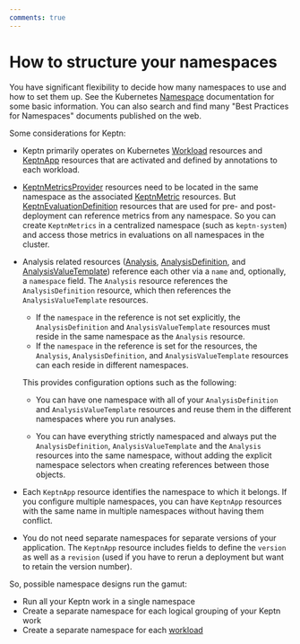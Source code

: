 ```yaml
---
comments: true
---
```


# How to structure your namespaces

You have significant flexibility to decide how many namespaces to use
and how to set them up.
See the Kubernetes
[Namespace](https://kubernetes.io/docs/concepts/overview/working-with-objects/namespaces/)
documentation for some basic information.
You can also search and find many "Best Practices for Namespaces"
documents published on the web.

Some considerations for Keptn:

* Keptn primarily operates on Kubernetes
  [Workload](https://kubernetes.io/docs/concepts/workloads/)
  resources and
  [KeptnApp](../../reference/crd-reference/app.md)
  resources
  that are activated and defined by annotations to each workload.
* [KeptnMetricsProvider](../../reference/crd-reference/metricsprovider.md)
  resources need to be located
  in the same namespace as the associated
  [KeptnMetric](../../reference/crd-reference/metric.md)
  resources.
  But
  [KeptnEvaluationDefinition](../../reference/crd-reference/evaluationdefinition.md)
  resources that are used for pre- and post-deployment
  can reference metrics from any namespace.
  So you can create `KeptnMetrics` in a centralized namespace
  (such as `keptn-system`)
  and access those metrics in evaluations on all namespaces in the cluster.
* Analysis related resources
  ([Analysis](../../reference/crd-reference/analysis.md),
  [AnalysisDefinition](../../reference/crd-reference/analysisdefinition.md),
  and
  [AnalysisValueTemplate](../../reference/crd-reference/analysisvaluetemplate.md))
  reference each other via a `name` and, optionally, a `namespace` field.
  The `Analysis` resource references the `AnalysisDefinition` resource,
  which then references the `AnalysisValueTemplate` resources.

  * If the `namespace` in the reference is not set explicitly,
      the `AnalysisDefinition` and `AnalysisValueTemplate` resources
      must reside in the same namespace as the `Analysis` resource.
  * If the `namespace` in the reference is set for the resources,
      the `Analysis`, `AnalysisDefinition`, and `AnalysisValueTemplate` resources
      can each reside in different namespaces.

  This provides configuration options such as the following:

  * You can have one namespace
      with all of your `AnalysisDefinition` and `AnalysisValueTemplate` resources
      and reuse them in the different namespaces where you run analyses.

  * You can have everything strictly namespaced
      and always put the `AnalysisDefinition`, `AnalysisValueTemplate`
      and the `Analysis` resources into the same namespace,
      without adding the explicit namespace selectors
      when creating references between those objects.

* Each `KeptnApp` resource identifies the namespace to which it belongs.
  If you configure multiple namespaces,
  you can have `KeptnApp` resources with the same name
  in multiple namespaces without having them conflict.
* You do not need separate namespaces for separate versions of your application.
  The `KeptnApp` resource includes fields to define
  the `version` as well as a `revision`
  (used if you have to rerun a deployment
  but want to retain the version number).

So, possible namespace designs run the gamut:

* Run all your Keptn work in a single namespace
* Create a separate namespace for each logical grouping of your Keptn work
* Create a separate namespace for each [workload](https://kubernetes.io/docs/concepts/workloads/)
